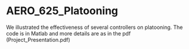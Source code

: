 # AERO_625_Platooning
We illustrated the effectiveness of several controllers on platooning. The code is in Matlab and more details are as in the pdf (Project_Presentation.pdf)
